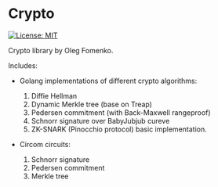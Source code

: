 # Crypto

[![License: MIT](https://img.shields.io/badge/License-MIT-yellow.svg)](https://opensource.org/licenses/MIT)

Crypto library by Oleg Fomenko.

Includes:

- Golang implementations of different crypto algorithms:
  1. Diffie Hellman
  2. Dynamic Merkle tree (base on Treap)
  3. Pedersen commitment (with Back-Maxwell rangeproof)
  4. Schnorr signature over BabyJubjub cureve
  5. ZK-SNARK (Pinocchio protocol) basic implementation.

- Circom circuits:
  1. Schnorr signature 
  2. Pedersen commitment
  3. Merkle tree